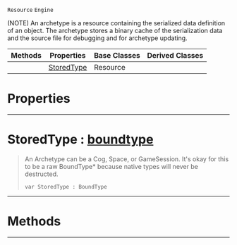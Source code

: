  `Resource` `Engine`



(NOTE) An archetype is a resource containing the serialized data definition of an object. The archetype stores a binary cache of the serialization data and the source file for debugging and for archetype updating.

|Methods|Properties|Base Classes|Derived Classes|
|---|---|---|---|
| |[ StoredType](https://plasmaengine.github.io/PlasmaDocs/Plasma1/C++/code_reference/class_reference/archetype.md#storedtype-plasma-engine-d)|Resource| |


 #  Properties


---  
 #  StoredType : [boundtype](https://plasmaengine.github.io/PlasmaDocs/Plasma1/C++/code_reference/lightning_base_types/boundtype.md)

> An Archetype can be a Cog, Space, or GameSession. It's okay for this to be a raw BoundType* because native types will never be destructed.
> ``` lang=cpp, name=Lightning
> var StoredType : BoundType


---  
 #  Methods


---  
 

 